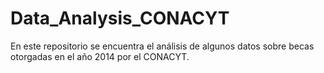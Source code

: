 # Data_Analysis_CONACYT
En este repositorio se encuentra el análisis de algunos datos sobre becas otorgadas en el año 2014 por el CONACYT.
